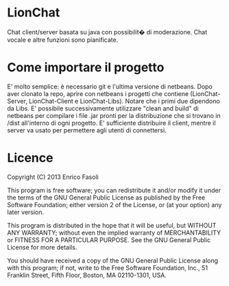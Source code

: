 # LionChat
Chat client/server basata su java con possibilit� di moderazione. Chat vocale e altre funzioni sono pianificate.

# Come importare il progetto
E' molto semplice: è necessario git e l'ultima versione di netbeans. Dopo aver clonato la repo, aprire con netbeans i progetti che contiene (LionChat-Server, LionChat-Client e LionChat-Libs). Notare che i primi due dipendono da Libs. E' possibile successivamente utilizzare "clean and build" di netbeans per compilare i file .jar pronti per la distribuzione che si trovano in /dist all'interno di ogni progetto. E' sufficiente distribuire il client, mentre il server va usato per permettere agli utenti di connettersi.

# Licence
Copyright (C) 2013  Enrico Fasoli

This program is free software; you can redistribute it and/or
modify it under the terms of the GNU General Public License
as published by the Free Software Foundation; either version 2
of the License, or (at your option) any later version.

This program is distributed in the hope that it will be useful,
but WITHOUT ANY WARRANTY; without even the implied warranty of
MERCHANTABILITY or FITNESS FOR A PARTICULAR PURPOSE.  See the
GNU General Public License for more details.

You should have received a copy of the GNU General Public License
along with this program; if not, write to the Free Software
Foundation, Inc., 51 Franklin Street, Fifth Floor, Boston, MA  02110-1301, USA.
